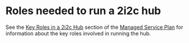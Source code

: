 # Roles needed to run a 2i2c hub

See the [Key Roles in a 2i2c Hub](https://docs.google.com/document/d/1Ka7tgJe7HR8EmS_MMakrYztgfkJT_iFksPsWHdQBqhM/edit#heading=h.a5pzhoxlqhv8) section of the [Managed Service Plan](https://docs.google.com/document/d/1Ka7tgJe7HR8EmS_MMakrYztgfkJT_iFksPsWHdQBqhM) for information about the key roles involved in running the hub.
